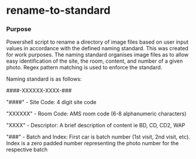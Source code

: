 # rename-to-standard

### Purpose
Powershell script to rename a directory of image files based on user input values in accordance with the defined naming standard. This was created for work purposes. The naming standard organises image files as to allow easy identification of the site, the room, content, and number of a given photo. Regex pattern matching is used to enforce the standard.

Naming standard is as follows:

\####-XXXXXX-XXXX-###
  
"####" - Site Code: 4 digit site code

"XXXXXX" - Room Code: AMS room code (6-8 alphanumeric characters)

"XXXX" - Descriptor: A brief description of content ie BD, CD, CD2, WAP

"###" - Batch and Index: First car is batch number (1st visit, 2nd visit, etc). Index is a zero padded number representing the photo number for the respective batch
